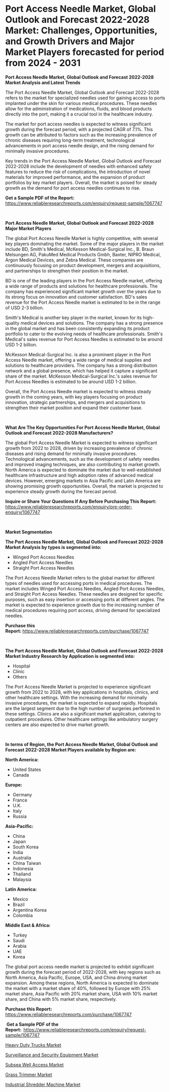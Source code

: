 <p><h1>Port Access Needle Market, Global Outlook and Forecast 2022-2028 Market: Challenges, Opportunities, and Growth Drivers and Major Market Players forecasted for period from 2024 - 2031</h1></p><p><strong>Port Access Needle Market, Global Outlook and Forecast 2022-2028 Market Analysis and Latest Trends</strong></p>
<p><p>The Port Access Needle Market, Global Outlook and Forecast 2022-2028 refers to the market for specialized needles used for gaining access to ports implanted under the skin for various medical procedures. These needles allow for the administration of medications, fluids, and blood products directly into the port, making it a crucial tool in the healthcare industry. </p><p>The market for port access needles is expected to witness significant growth during the forecast period, with a projected CAGR of 7.1%. This growth can be attributed to factors such as the increasing prevalence of chronic diseases requiring long-term treatment, technological advancements in port access needle design, and the rising demand for minimally invasive procedures. </p><p>Key trends in the Port Access Needle Market, Global Outlook and Forecast 2022-2028 include the development of needles with enhanced safety features to reduce the risk of complications, the introduction of novel materials for improved performance, and the expansion of product portfolios by key market players. Overall, the market is poised for steady growth as the demand for port access needles continues to rise.</p></p>
<p><strong>Get a Sample PDF of the Report:&nbsp;</strong> <a href="https://www.reliableresearchreports.com/enquiry/request-sample/1067747">https://www.reliableresearchreports.com/enquiry/request-sample/1067747</a></p>
<p>&nbsp;</p>
<p><strong>Port Access Needle Market, Global Outlook and Forecast 2022-2028 Major Market Players</strong></p>
<p><p>The global Port Access Needle Market is highly competitive, with several key players dominating the market. Some of the major players in the market include BD, Smith's Medical, McKesson Medical-Surgical Inc., B. Braun Melsungen AG, PakuMed Medical Products Gmbh, Baxter, NIPRO Medical, Argon Medical Devices, and Zebra Medical. These companies are continuously focusing on product development, mergers and acquisitions, and partnerships to strengthen their position in the market.</p><p>BD is one of the leading players in the Port Access Needle market, offering a wide range of products and solutions for healthcare professionals. The company has experienced significant market growth over the years due to its strong focus on innovation and customer satisfaction. BD's sales revenue for the Port Access Needle market is estimated to be in the range of USD 2-3 billion.</p><p>Smith's Medical is another key player in the market, known for its high-quality medical devices and solutions. The company has a strong presence in the global market and has been consistently expanding its product portfolio to cater to the evolving needs of healthcare professionals. Smith's Medical's sales revenue for Port Access Needles is estimated to be around USD 1-2 billion.</p><p>McKesson Medical-Surgical Inc. is also a prominent player in the Port Access Needle market, offering a wide range of medical supplies and solutions to healthcare providers. The company has a strong distribution network and a global presence, which has helped it capture a significant share of the market. McKesson Medical-Surgical Inc.'s sales revenue for Port Access Needles is estimated to be around USD 1-2 billion.</p><p>Overall, the Port Access Needle market is expected to witness steady growth in the coming years, with key players focusing on product innovation, strategic partnerships, and mergers and acquisitions to strengthen their market position and expand their customer base.</p></p>
<p>&nbsp;</p>
<p><strong>What Are The Key Opportunities For Port Access Needle Market, Global Outlook and Forecast 2022-2028 Manufacturers?</strong></p>
<p><p>The global Port Access Needle Market is expected to witness significant growth from 2022 to 2028, driven by increasing prevalence of chronic diseases and rising demand for minimally invasive procedures. Technological advancements, such as the development of safety needles and improved imaging techniques, are also contributing to market growth. North America is expected to dominate the market due to well-established healthcare infrastructure and high adoption rates of advanced medical devices. However, emerging markets in Asia Pacific and Latin America are showing promising growth opportunities. Overall, the market is projected to experience steady growth during the forecast period.</p></p>
<p><strong>Inquire or Share Your Questions If Any Before Purchasing This Report:</strong> <a href="https://www.reliableresearchreports.com/enquiry/pre-order-enquiry/1067747">https://www.reliableresearchreports.com/enquiry/pre-order-enquiry/1067747</a></p>
<p>&nbsp;</p>
<p><strong>Market Segmentation</strong></p>
<p><strong>The Port Access Needle Market, Global Outlook and Forecast 2022-2028 Market Analysis by types is segmented into:</strong></p>
<p><ul><li>Winged Port Access Needles</li><li>Angled Port Access Needles</li><li>Straight Port Access Needles</li></ul></p>
<p><p>The Port Access Needle Market refers to the global market for different types of needles used for accessing ports in medical procedures. The market includes Winged Port Access Needles, Angled Port Access Needles, and Straight Port Access Needles. These needles are designed for specific purposes, such as easy insertion or accessing ports at different angles. The market is expected to experience growth due to the increasing number of medical procedures requiring port access, driving demand for specialized needles.</p></p>
<p><strong>Purchase this Report:&nbsp;</strong><a href="https://www.reliableresearchreports.com/purchase/1067747">https://www.reliableresearchreports.com/purchase/1067747</a></p>
<p>&nbsp;</p>
<p><strong>The Port Access Needle Market, Global Outlook and Forecast 2022-2028 Market Industry Research by Application is segmented into:</strong></p>
<p><ul><li>Hospital</li><li>Clinic</li><li>Others</li></ul></p>
<p><p>The Port Access Needle Market is projected to experience significant growth from 2022 to 2028, with key applications in hospitals, clinics, and other healthcare settings. With the increasing demand for minimally invasive procedures, the market is expected to expand rapidly. Hospitals are the largest segment due to the high number of surgeries performed in these settings. Clinics are also a significant market application, catering to outpatient procedures. Other healthcare settings like ambulatory surgery centers are also expected to drive market growth.</p></p>
<p>&nbsp;</p>
<p><strong>In terms of Region, the Port Access Needle Market, Global Outlook and Forecast 2022-2028 Market Players available by Region are:</strong></p>
<p>
    <p> <strong> North America: </strong>
        <ul>
            <li>United States</li>
            <li>Canada</li>
        </ul>
        </p> 
    <p> <strong> Europe: </strong>
        <ul>
            <li>Germany</li>
            <li>France</li>
            <li>U.K.</li>
            <li>Italy</li>
            <li>Russia</li>
        </ul>
        </p> 
    <p> <strong> Asia-Pacific: </strong>
        <ul>
            <li>China</li>
            <li>Japan</li>
            <li>South Korea</li>
            <li>India</li>
            <li>Australia</li>
            <li>China Taiwan</li>
            <li>Indonesia</li>
            <li>Thailand</li>
            <li>Malaysia</li>
        </ul>
        </p> 
    <p> <strong> Latin America: </strong>
        <ul>
            <li>Mexico</li>
            <li>Brazil</li>
            <li>Argentina Korea</li>
            <li>Colombia</li>
        </ul>
        </p> 
    <p> <strong> Middle East & Africa: </strong>
        <ul>
            <li>Turkey</li>
            <li>Saudi</li>
            <li>Arabia</li>
            <li>UAE</li>
            <li>Korea</li>
        </ul>
    </p>
    </p>
<p><p>The global port access needle market is projected to exhibit significant growth during the forecast period of 2022-2028, with key regions such as North America, Asia Pacific, Europe, USA, and China driving market expansion. Among these regions, North America is expected to dominate the market with a market share of 40%, followed by Europe with 25% market share, Asia Pacific with 20% market share, USA with 10% market share, and China with 5% market share, respectively.</p></p>
<p><strong>Purchase this Report: </strong><a href="https://www.reliableresearchreports.com/purchase/1067747">https://www.reliableresearchreports.com/purchase/1067747</a></p>
<p>&nbsp;<strong>Get a Sample PDF of the Report:&nbsp;&nbsp;</strong><a href="https://www.reliableresearchreports.com/enquiry/request-sample/1067747">https://www.reliableresearchreports.com/enquiry/request-sample/1067747</a></p>
<p><strong></strong></p>
<p><p><a href="https://medium.com/@andrewhills1925/heavy-duty-trucks-market-trends-and-market-analysis-forecasted-for-period-2024-2031-6dab2009c328">Heavy Duty Trucks Market</a></p><p><a href="https://medium.com/@caligoldner/surveillance-and-security-equipment-market-report-reveals-the-latest-trends-and-growth-82eeb6eb49ed">Surveillance and Security Equipment Market</a></p><p><a href="https://medium.com/@caligoldner/subsea-well-access-market-research-report-its-history-and-forecast-2024-to-2031-48fe625336a3">Subsea Well Access Market</a></p><p><a href="https://medium.com/@andrewhills1925/grass-trimmer-nbsp-market-focuses-on-market-share-size-and-projected-forecast-till-2031-bfedc75f8b1b">Grass Trimmer Market</a></p><p><a href="https://medium.com/@minnieebert2827/industrial-shredder-machine-market-size-reveals-the-best-marketing-channels-in-global-industry-92e1e70d2dde">Industrial Shredder Machine Market</a></p></p>